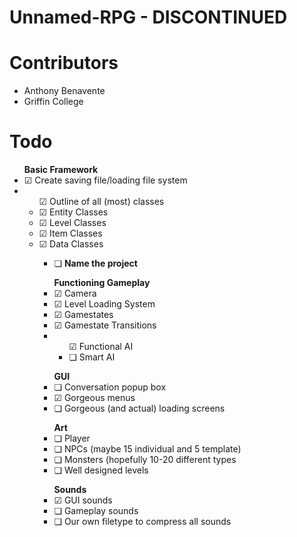 <link type="text/css" rel="stylesheet" href="github.com/abenavente406/Unnamed-RPG/blob/master/md.css"></link>

Unnamed-RPG - DISCONTINUED
==========================

Contributors
============
- Anthony Benavente
- Griffin College

Todo
====
<ul><strong>Basic Framework</strong>
    <li>&#9745 Create saving file/loading file system</li>
    <li><ul>&#9745 Outline of all (most) classes
      <li>&#9745 Entity Classes</li>
      <li>&#9745 Level Classes</li>
      <li>&#9745 Item Classes</li>
      <li>&#9745 Data Classes</li><ul>
    </li>
    <li>&#x274f <strong>Name the project</strong></li>
</ul>

<ul><strong>Functioning Gameplay</strong>
  <li>&#9745 Camera</li>
  <li>&#9745 Level Loading System</li>
  <li>&#9745 Gamestates </li>
  <li>&#9745 Gamestate Transitions</li>
  <li><ul>&#9745 Functional AI
    <li>&#x274f Smart AI</li></ul>
  </li>
</ul>

<ul><strong>GUI</strong>
  <li>&#x274f Conversation popup box</li>
  <li>&#9745 Gorgeous menus</li>
  <li>&#x274f Gorgeous (and actual) loading screens</li>
</ul>

<ul><strong>Art</strong>
  <li>&#x274f Player</li>
  <li>&#x274f NPCs (maybe 15 individual and 5 template)</li>
  <li>&#x274f Monsters (hopefully 10-20 different types</li>
  <li>&#x274f Well designed levels</li>
</ul>

<ul><strong>Sounds</strong>
  <li>&#9745 GUI sounds</li>
  <li>&#x274f Gameplay sounds</li>
  <li>&#x274f Our own filetype to compress all sounds</li>
</ul>